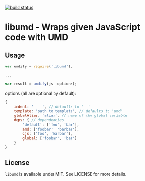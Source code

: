 [![build status](https://secure.travis-ci.org/bebraw/libumd.png)](http://travis-ci.org/bebraw/libumd)
# libumd - Wraps given JavaScript code with UMD

## Usage

```js
var umdify = require('libumd');

...

var result = umdify(js, options);
```

options (all are optional by default):

```js
{
    indent: '    ', // defaults to '  '
    template: 'path to template', // defaults to 'umd'
    globalAlias: 'alias', // name of the global variable
    deps: { // dependencies
        'default': ['foo', 'bar'],
        amd: ['foobar', 'barbar'],
        cjs: ['foo', 'barbar'],
        global: ['foobar', 'bar']
    }
}
```

## License

`libumd` is available under MIT. See LICENSE for more details.

